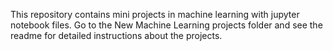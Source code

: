 This repository contains mini projects in machine learning with jupyter notebook files. Go to the New Machine Learning projects folder and see the readme for detailed instructions about the projects.
